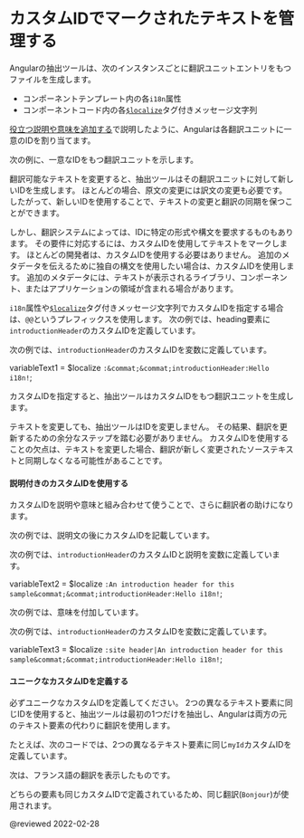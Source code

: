 # カスタムIDでマークされたテキストを管理する

Angularの抽出ツールは、次のインスタンスごとに翻訳ユニットエントリをもつファイルを生成します。

*   コンポーネントテンプレート内の各`i18n`属性
*   コンポーネントコード内の各[`$localize`][AioApiLocalizeInitLocalize]タグ付きメッセージ文字列

[役立つ説明や意味を追加する][AioGuideI18nCommonPrepareHowMeaningsControlTextExtractionAndMerges]で説明したように、Angularは各翻訳ユニットに一意のIDを割り当てます。

次の例に、一意なIDをもつ翻訳ユニットを示します。

<code-example header="messages.fr.xlf.html" path="i18n/doc-files/messages.fr.xlf.html" region="generated-id"></code-example>

翻訳可能なテキストを変更すると、抽出ツールはその翻訳ユニットに対して新しいIDを生成します。
ほとんどの場合、原文の変更には訳文の変更も必要です。
したがって、新しいIDを使用することで、テキストの変更と翻訳の同期を保つことができます。

しかし、翻訳システムによっては、IDに特定の形式や構文を要求するものもあります。
その要件に対応するには、カスタムIDを使用してテキストをマークします。
ほとんどの開発者は、カスタムIDを使用する必要はありません。
追加のメタデータを伝えるために独自の構文を使用したい場合は、カスタムIDを使用します。
追加のメタデータには、テキストが表示されるライブラリ、コンポーネント、またはアプリケーションの領域が含まれる場合があります。

`i18n`属性や[`$localize`][AioApiLocalizeInitLocalize]タグ付きメッセージ文字列でカスタムIDを指定する場合は、`@@`というプレフィックスを使用します。
次の例では、heading要素に`introductionHeader`のカスタムIDを定義しています。

<code-example header="app/app.component.html" path="i18n/doc-files/app.component.html" region="i18n-attribute-solo-id"></code-example>

次の例では、`introductionHeader`のカスタムIDを変数に定義しています。

<!--todo: replace with code example -->

<code-example format="typescript" language="typescript">

variableText1 = &dollar;localize `:&commat;&commat;introductionHeader:Hello i18n!`;

</code-example>

カスタムIDを指定すると、抽出ツールはカスタムIDをもつ翻訳ユニットを生成します。

<code-example header="messages.fr.xlf.html" path="i18n/doc-files/messages.fr.xlf.html" region="custom-id"></code-example>

テキストを変更しても、抽出ツールはIDを変更しません。
その結果、翻訳を更新するための余分なステップを踏む必要がありません。
カスタムIDを使用することの欠点は、テキストを変更した場合、翻訳が新しく変更されたソーステキストと同期しなくなる可能性があることです。

#### 説明付きのカスタムIDを使用する

カスタムIDを説明や意味と組み合わせて使うことで、さらに翻訳者の助けになります。

次の例では、説明文の後にカスタムIDを記載しています。

<code-example header="app/app.component.html" path="i18n/doc-files/app.component.html" region="i18n-attribute-id"></code-example>

次の例では、`introductionHeader`のカスタムIDと説明を変数に定義しています。

<!--todo: replace with code example -->

<code-example format="typescript" language="typescript">

variableText2 = &dollar;localize `:An introduction header for this sample&commat;&commat;introductionHeader:Hello i18n!`;

</code-example>

次の例では、意味を付加しています。

<code-example header="app/app.component.html" path="i18n/doc-files/app.component.html" region="i18n-attribute-meaning-and-id"></code-example>

次の例では、`introductionHeader`のカスタムIDを変数に定義しています。

<!--todo: replace with code example -->

<code-example format="typescript" language="typescript">

variableText3 = &dollar;localize `:site header|An introduction header for this sample&commat;&commat;introductionHeader:Hello i18n!`;

</code-example>

#### ユニークなカスタムIDを定義する

必ずユニークなカスタムIDを定義してください。
2つの異なるテキスト要素に同じIDを使用すると、抽出ツールは最初の1つだけを抽出し、Angularは両方の元のテキスト要素の代わりに翻訳を使用します。

たとえば、次のコードでは、2つの異なるテキスト要素に同じ`myId`カスタムIDを定義しています。

<code-example header="app/app.component.html" path="i18n/doc-files/app.component.html" region="i18n-duplicate-custom-id"></code-example>

次は、フランス語の翻訳を表示したものです。

<code-example header="src/locale/messages.fr.xlf" path="i18n/doc-files/messages.fr.xlf.html" region="i18n-duplicate-custom-id"></code-example>

どちらの要素も同じカスタムIDで定義されているため、同じ翻訳\(`Bonjour`\)が使用されます。

<code-example path="i18n/doc-files/rendered-output.html"></code-example>

<!-- links -->

[AioApiLocalizeInitLocalize]: api/localize/init/$localize "$localize | init - localize - API | Angular"

[AioGuideI18nCommonPrepareHowMeaningsControlTextExtractionAndMerges]: guide/i18n-common-prepare#how-meanings-control-text-extraction-and-merges "How meanings control text extraction and merges - Prepare components for translations | Angular"

<!-- external links -->

<!-- end links -->

@reviewed 2022-02-28
